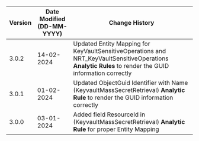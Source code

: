 | **Version** | **Date Modified (DD-MM-YYYY)** | **Change History**                                                       |
|-------------|--------------------------------|--------------------------------------------------------------------------|            
| 3.0.2       | 14-02-2024                     | Updated Entity Mapping for KeyVaultSensitiveOperations and NRT_KeyVaultSensitiveOperations **Analytic Rules** to render the GUID information correctly| 
| 3.0.1       | 01-02-2024                     | Updated ObjectGuid Identifier with Name (KeyvaultMassSecretRetrieval) **Analytic Rule** to render the GUID information correctly| 
| 3.0.0       | 03-01-2024                     | Added field ResourceId in (KeyvaultMassSecretRetrieval) **Analytic Rule** for proper Entity Mapping| 
